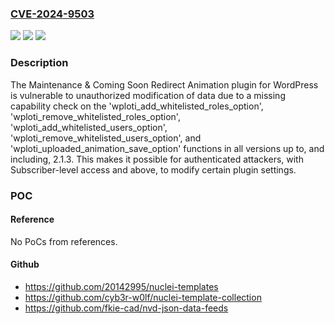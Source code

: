 ### [CVE-2024-9503](https://cve.mitre.org/cgi-bin/cvename.cgi?name=CVE-2024-9503)
![](https://img.shields.io/static/v1?label=Product&message=Maintenance%20%26%20Coming%20Soon%20Redirect%20Animation&color=blue)
![](https://img.shields.io/static/v1?label=Version&message=*%3C%3D%202.1.3%20&color=brighgreen)
![](https://img.shields.io/static/v1?label=Vulnerability&message=CWE-284%20Improper%20Access%20Control&color=brighgreen)

### Description

The Maintenance & Coming Soon Redirect Animation plugin for WordPress is vulnerable to unauthorized modification of data due to a missing capability check on the 'wploti_add_whitelisted_roles_option',  'wploti_remove_whitelisted_roles_option', 'wploti_add_whitelisted_users_option', 'wploti_remove_whitelisted_users_option', and 'wploti_uploaded_animation_save_option' functions in all versions up to, and including, 2.1.3. This makes it possible for authenticated attackers, with Subscriber-level access and above, to modify certain plugin settings.

### POC

#### Reference
No PoCs from references.

#### Github
- https://github.com/20142995/nuclei-templates
- https://github.com/cyb3r-w0lf/nuclei-template-collection
- https://github.com/fkie-cad/nvd-json-data-feeds


